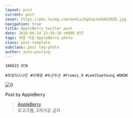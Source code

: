 ```yaml
---
layout: post
current: post
cover: https://pbs.twimg.com/media/DgdvpJwVAAIGMZb.jpg
navigation: true
title: AppleBerry twitter post
date: 2018-06-24 23:56:18 +0900 KST
tags: 채영 지원 AppleBerry photo
class: post-template
subclass: post tag-photo
author: auto-posting
---
```


```  
180623 ICN  
  
#프로미스나인 #이채영 #두근두근 #fromis_9 #LeeChaeYoung #DKDK  

```

![0](https://pbs.twimg.com/media/DgdvpJwVAAIGMZb.jpg)


Post by AppleBerry

> [AppleBerry](https://twitter.com/20000514_com)  
  로고크롭, 2차가공 금지